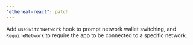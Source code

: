 ```yaml
---
"ethereal-react": patch
---
```


Add `useSwitchNetwork` hook to prompt network wallet switching, and `RequireNetwork` to require the app to be connected to a specific network.
